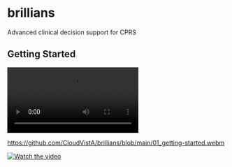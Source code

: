# brillians
Advanced clinical decision support for CPRS


## Getting Started
![Alt text](01_getting-started.webm?raw=true "Getting Started")


https://github.com/CloudVistA/brillians/blob/main/01_getting-started.webm


[![Watch the video](https://img.youtube.com/vi/nTQUwghvy5Q/default.jpg)](https://youtu.be/nTQUwghvy5Q)
